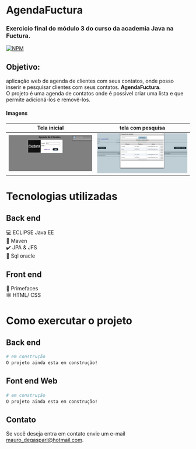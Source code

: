 # AgendaFuctura
### Exercicio final do módulo 3 do curso da academia Java na Fuctura.

[![NPM](https://img.shields.io/badge/license-MIT-brightgreen)](https://github.com/MauroDegaspari/Contacttura/blob/master/LICENSE)

## Objetivo:
aplicação web de agenda de clientes com seus contatos, onde posso inserir e pesquisar clientes com seus contatos.
 <strong>AgendaFuctura</strong>.<br> 
O projeto é uma agenda de contatos onde é possivel criar uma lista e que permite adicioná-los e removê-los.

#### Imagens

Tela inicial | tela com pesquisa
------------ | -------------
  ![LOGIN](https://github.com/MauroDegaspari/AgendaFuctura/blob/master/login.png) | ![INDEX](https://github.com/MauroDegaspari/AgendaFuctura/blob/master/index.png)

# Tecnologias utilizadas
## Back end
:computer: ECLIPSE Java EE <br>
:space_invader: Maven<br>
:heavy_check_mark: JPA & JFS  <br>
:bank: Sql oracle <br>

## Front end<br>
:robot: Primefaces <br>
:spider_web: HTML/ CSS <br>

# Como exercutar o projeto
## Back end
```bash
# em construção
O projeto ainda esta em construção!
```

## Font end Web
```bash
# em construção
O projeto ainda esta em construção!
```
## Contato


Se você deseja entra em contato envie um e-mail mauro_degaspari@hotmail.com.
